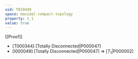 ```yaml
---
uid: T019449
space: maximal-compact-topology
property: t_1
value: true
---
```

[[Proof]]

* [T000344] [Totally Disconnected|P000047]
* [I000049] [Totally Disconnected|P000047] => [$T_1$|P000002]

